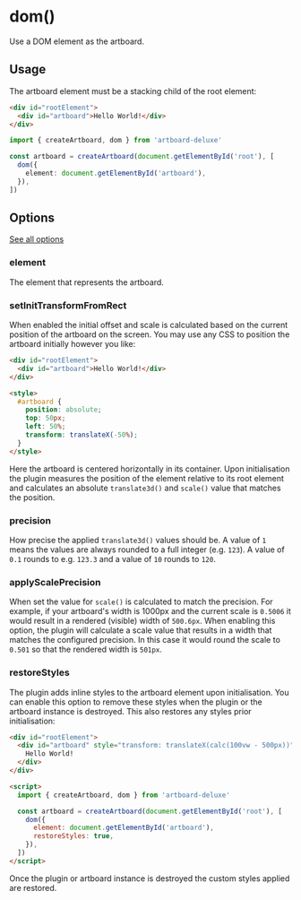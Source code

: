 # dom()

Use a DOM element as the artboard.

<CodePen id="YPKVdZG" />

## Usage

The artboard element must be a stacking child of the root element:

```html
<div id="rootElement">
  <div id="artboard">Hello World!</div>
</div>
```

```typescript
import { createArtboard, dom } from 'artboard-deluxe'

const artboard = createArtboard(document.getElementById('root'), [
  dom({
    element: document.getElementById('artboard'),
  }),
])
```

## Options

[See all options](/api/functions/dom.html#parameters)

### element

The element that represents the artboard.

### setInitTransformFromRect

When enabled the initial offset and scale is calculated based on the current
position of the artboard on the screen. You may use any CSS to position the
artboard initially however you like:

```html
<div id="rootElement">
  <div id="artboard">Hello World!</div>
</div>

<style>
  #artboard {
    position: absolute;
    top: 50px;
    left: 50%;
    transform: translateX(-50%);
  }
</style>
```

Here the artboard is centered horizontally in its container. Upon initialisation
the plugin measures the position of the element relative to its root element and
calculates an absolute `translate3d()` and `scale()` value that matches the
position.

### precision

How precise the applied `translate3d()` values should be. A value of `1` means
the values are always rounded to a full integer (e.g. `123`). A value of `0.1`
rounds to e.g. `123.3` and a value of `10` rounds to `120`.

### applyScalePrecision

When set the value for `scale()` is calculated to match the precision. For
example, if your artboard's width is 1000px and the current scale is `0.5006` it
would result in a rendered (visible) width of `500.6px`. When enabling this
option, the plugin will calculate a scale value that results in a width that
matches the configured precision. In this case it would round the scale to
`0.501` so that the rendered width is `501px`.

### restoreStyles

The plugin adds inline styles to the artboard element upon initialisation. You
can enable this option to remove these styles when the plugin or the artboard
instance is destroyed. This also restores any styles prior initialisation:

```html
<div id="rootElement">
  <div id="artboard" style="transform: translateX(calc(100vw - 500px))">
    Hello World!
  </div>
</div>

<script>
  import { createArtboard, dom } from 'artboard-deluxe'

  const artboard = createArtboard(document.getElementById('root'), [
    dom({
      element: document.getElementById('artboard'),
      restoreStyles: true,
    }),
  ])
</script>
```

Once the plugin or artboard instance is destroyed the custom styles applied are
restored.
